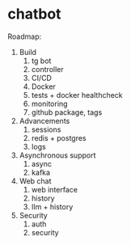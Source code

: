 # chatbot

Roadmap:

1. Build
   1. tg bot
   2. controller
   3. CI/CD
   4. Docker
   5. tests + docker healthcheck
   6. monitoring
   7. github package, tags
2. Advancements
   1. sessions
   2. redis + postgres
   3. logs
3. Asynchronous support
   1. async
   2. kafka
4. Web chat
   1. web interface
   2. history
   3. llm + history
5. Security
   1. auth
   2. security
